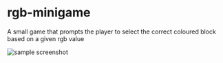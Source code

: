 # rgb-minigame
A small game that prompts the player to select the correct coloured block based on a given rgb value

![sample screenshot](https://sethvm.com/rgb-minigame/rgb-screen.png)
